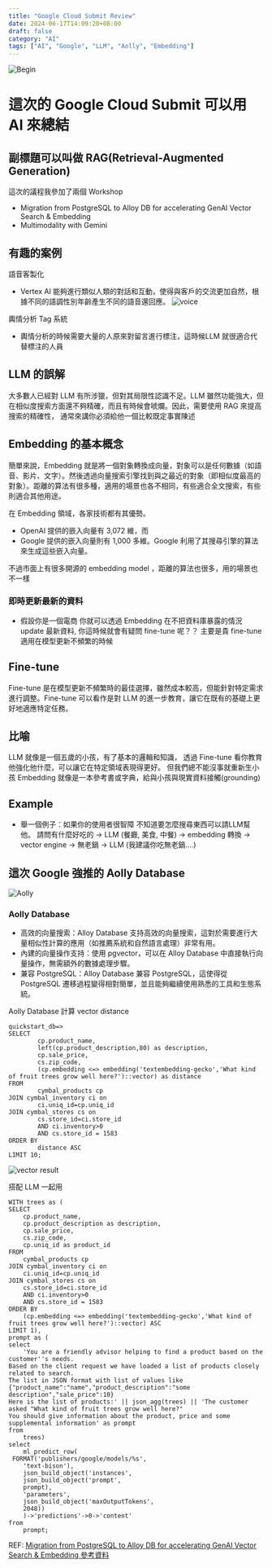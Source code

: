 ```yaml
---
title: "Google Cloud Submit Review"
date: 2024-06-17T14:09:20+08:00
draft: false
category: "AI"
tags: ["AI", "Google", "LLM", "Aolly", "Embedding"]
---
```

![Begin](images/begin.JPG)

# 這次的 Google Cloud Submit 可以用 AI 來總結

## 副標題可以叫做 RAG(Retrieval-Augmented Generation)

這次的議程我參加了兩個 Workshop
- Migration from PostgreSQL to Alloy DB for accelerating
GenAl Vector Search & Embedding
- Multimodality with Gemini
  
## 有趣的案例
語音客製化
- Vertex AI 能夠進行類似人類的對話和互動，使得與客戶的交流更加自然，根據不同的語調性別年齡產生不同的語音還回應。
![voice](images/voice_usecase.png)

輿情分析 Tag 系統
- 輿情分析的時候需要大量的人原來對留言進行標注，這時候LLM 就很適合代替標注的人員

## LLM 的誤解
大多數人已經對 LLM 有所涉獵，但對其局限性認識不足。LLM 雖然功能強大，但在相似度搜索方面還不夠精確，而且有時候會唬爛。因此，需要使用 RAG 來提高搜索的精確性， 通常來講你必須給他一個比較既定事實陳述

## Embedding 的基本概念
簡單來說，Embedding 就是將一個對象轉換成向量，對象可以是任何數據（如語音、影片、文字）。然後透過向量搜索引擎找到與之最近的對象（即相似度最高的對象）。距離的算法有很多種，適用的場景也各不相同，有些適合全文搜索，有些則適合其他用途。

在 Embedding 領域，各家技術都有其優勢。
- OpenAI 提供的嵌入向量有 3,072 維，而
- Google 提供的嵌入向量則有 1,000 多維。Google 利用了其搜尋引擎的算法來生成這些嵌入向量。
  
不過市面上有很多開源的 embedding model ，距離的算法也很多，用的場景也不一樣
### 即時更新最新的資料
- 假設你是一個電商 你就可以透過 Embedding 在不把資料庫暴露的情況 update 最新資料, 你這時候就會有疑問 fine-tune 呢？？ 主要是貴 fine-tune 適用在模型更新不頻繁的時候
## Fine-tune
Fine-tune 是在模型更新不頻繁時的最佳選擇，雖然成本較高，但能針對特定需求進行調整。Fine-tune 可以看作是對 LLM 的進一步教育，讓它在既有的基礎上更好地適應特定任務。

## 比喻
LLM 就像是一個五歲的小孩，有了基本的邏輯和知識，
透過 Fine-tune 看你教育他強化他什麼，可以讓它在特定領域表現得更好。
但我們總不能沒事就重新生小孩
Embedding 就像是一本參考書或字典，給與小孩與現實資料接觸(grounding)


## Example

- 舉一個例子：如果你的使用者很智障 不知道要怎麼搜尋東西可以請LLM幫他。
請問有什麼好吃的 -> LLM (餐廳, 美食, 中餐) -> embedding 轉換 -> vector engine -> 無老鍋 -> LLM (我建議你吃無老鍋....)


## 這次 Google 強推的 Aolly Database
![Aolly](images/alloy_usage.png)
### Aolly Database
- 高效的向量搜索：Alloy Database 支持高效的向量搜索，這對於需要進行大量相似性計算的應用（如推薦系統和自然語言處理）非常有用。  
- 內建的向量操作支持：使用 pgvector，可以在 Alloy Database 中直接執行向量操作，無需額外的數據處理步驟。    
- 兼容 PostgreSQL：Alloy Database 兼容 PostgreSQL，這使得從 PostgreSQL 遷移過程變得相對簡單，並且能夠繼續使用熟悉的工具和生態系統。

Aolly Database 計算 vector distance
```shell
quickstart_db=> 
SELECT
        cp.product_name,
        left(cp.product_description,80) as description,
        cp.sale_price,
        cs.zip_code,
        (cp.embedding <=> embedding('textembedding-gecko','What kind of fruit trees grow well here?')::vector) as distance
FROM
        cymbal_products cp
JOIN cymbal_inventory ci on
        ci.uniq_id=cp.uniq_id
JOIN cymbal_stores cs on
        cs.store_id=ci.store_id
        AND ci.inventory>0
        AND cs.store_id = 1583
ORDER BY
        distance ASC
LIMIT 10;

```
![vector result](images/vector_distance_result.png)

搭配 LLM 一起用
```shell
WITH trees as (
SELECT
    cp.product_name,
    cp.product_description as description,
    cp.sale_price,
    cs.zip_code,
    cp.uniq_id as product_id
FROM
    cymbal_products cp
JOIN cymbal_inventory ci on
    ci.uniq_id=cp.uniq_id
JOIN cymbal_stores cs on
    cs.store_id=ci.store_id
    AND ci.inventory>0
    AND cs.store_id = 1583
ORDER BY
    (cp.embedding <=> embedding('textembedding-gecko','What kind of fruit trees grow well here?')::vector) ASC
LIMIT 1),
prompt as (
select
    'You are a friendly advisor helping to find a product based on the customer''s needs.
Based on the client request we have loaded a list of products closely related to search.
The list in JSON format with list of values like {"product_name":"name","product_description":"some description","sale_price":10}
Here is the list of products:' || json_agg(trees) || 'The customer asked "What kind of fruit trees grow well here?"
You should give information about the product, price and some supplemental information' as prompt
from
    trees)
select
    ml_predict_row(
 FORMAT('publishers/google/models/%s',
    'text-bison'),
    json_build_object('instances',
    json_build_object('prompt',
    prompt),
    'parameters',
    json_build_object('maxOutputTokens',
    2048))
    )->'predictions'->0->'content'
from
    prompt;

```

REF: [Migration from PostgreSQL to Alloy DB for accelerating
GenAl Vector Search & Embedding 參考資料]('https://docs.google.com/document/d/1mvST8zbHH7cOvEL0VQUARzyIiqdNyX_gPjfOU-8NIRs/edit')